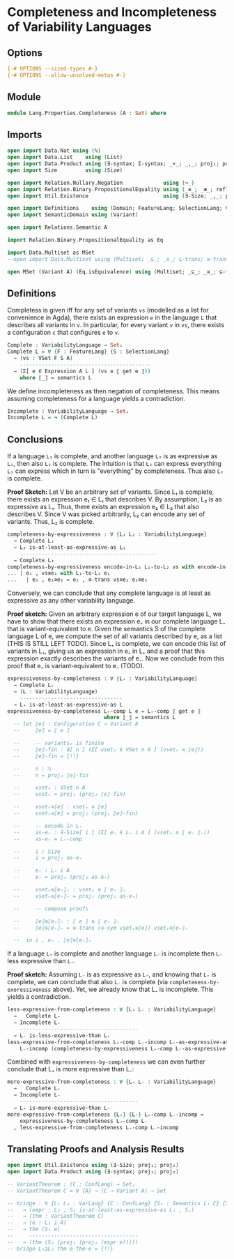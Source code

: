 # Completeness and Incompleteness of Variability Languages

## Options

```agda
{-# OPTIONS --sized-types #-}
{-# OPTIONS --allow-unsolved-metas #-}
```

## Module

```agda
module Lang.Properties.Completeness (A : Set) where
```

## Imports

```agda
open import Data.Nat using (ℕ)
open import Data.List    using (List)
open import Data.Product using (∃-syntax; Σ-syntax; _×_; _,_; proj₁; proj₂)
open import Size         using (Size)

open import Relation.Nullary.Negation             using (¬_)
open import Relation.Binary.PropositionalEquality using (_≡_; _≢_; refl; trans; sym)
open import Util.Existence                        using (∃-Size; _,_; proj₁; proj₂)

open import Definitions    using (Domain; FeatureLang; SelectionLang; VarLang; VSet; Semantics; VariabilityLanguage; Expression; semantics; get; fromExpression)
open import SemanticDomain using (Variant)

open import Relations.Semantic A

import Relation.Binary.PropositionalEquality as Eq

import Data.Multiset as MSet
--open import Data.Multiset using (Multiset; _⊆_; _≅_; ⊆-trans; ≅-trans; ≅-sym)

open MSet (Variant A) (Eq.isEquivalence) using (Multiset; _⊆_; _≅_; ⊆-trans; ≅-trans; ≅-sym)
```

## Definitions

Completess is given iff for any set of variants `vs` (modelled as a list for convenience in Agda), there exists an expression `e` in the language `L` that describes all variants in `v`.
In particular, for every variant `v` in `vs`, there exists a configuration `c` that configures `e` to `v`.
```agda
Complete : VariabilityLanguage → Set₁
Complete L = ∀ {F : FeatureLang} {S : SelectionLang}
  → (vs : VSet F S A)
    ------------------------------------------
  → (Σ[ e ∈ Expression A L ] (vs ≅ ⟦ get e ⟧))
    where ⟦_⟧ = semantics L
```

We define incompleteness as then negation of completeness.
This means assuming completeness for a language yields a contradiction.
```agda
Incomplete : VariabilityLanguage → Set₁
Incomplete L = ¬ (Complete L)
```

## Conclusions

If a language `L₁` is complete, and another language `L₂` is as expressive as `L₁`, then also `L₂` is complete.
The intuition is that `L₂` can express everything `L₁` can express which in turn is "everything" by completeness.
Thus also `L₂` is complete.

**Proof Sketch:**
Let V be an arbitrary set of variants.
Since L₁ is complete, there exists an expression e₁ ∈ L₁ that describes V.
By assumption, L₂ is as expressive as L₁.
Thus, there exists an expression e₂ ∈ L₂ that also describes V.
Since V was picked arbitrarily, L₂ can encode any set of variants.
Thus, L₂ is complete.
```agda
completeness-by-expressiveness : ∀ {L₁ L₂ : VariabilityLanguage}
  → Complete L₁
  → L₂ is-at-least-as-expressive-as L₁
    --------------------------------------------
  → Complete L₂
completeness-by-expressiveness encode-in-L₁ L₁-to-L₂ vs with encode-in-L₁ vs
... | e₁ , vs≅e₁ with L₁-to-L₂ e₁
...   | e₂ , e₁≅e₂ = e₂ , ≅-trans vs≅e₁ e₁≅e₂
```

Conversely, we can conclude that any complete language is at least as expressive as any other variability language.

**Proof sketch:**
Given an arbitrary expression e of our target language L, we have to show that there exists an expression e₊ in our complete language L₊ that is variant-equivalent to e.
Given the semantics S of the complete language L of e, we compute the set of all variants described by e, as a list (THIS IS STILL LEFT TODO).
Since L₊ is complete, we can encode this list of variants in L₊, giving us an expression in e₊ in L₊ and a proof that this expression exactly describes the variants of e₋.
Now we conclude from this proof that e₊ is variant-equivalent to e₋ (TODO).
```agda
expressiveness-by-completeness : ∀ {L₊ : VariabilityLanguage}
  → Complete L₊
  → (L : VariabilityLanguage)
    ---------------------------------
  → L₊ is-at-least-as-expressive-as L
expressiveness-by-completeness L₊-comp L e = L₊-comp ⟦ get e ⟧
                               where ⟦_⟧ = semantics L 
  -- let ⟦e⟧ : Configuration C → Variant A
  --     ⟦e⟧ = ⟦ e ⟧

  --     -- variantsₑ is finite
  --     ⟦e⟧-fin : ∃[ n ] (Σ[ vsetₑ ∈ VSet n A ] (vsetₑ ≅ ⟦e⟧))
  --     ⟦e⟧-fin = {!!}

  --     n : ℕ
  --     n = proj₁ ⟦e⟧-fin

  --     vsetₑ : VSet n A
  --     vsetₑ = proj₁ (proj₂ ⟦e⟧-fin)

  --     vsetₑ≅⟦e⟧ : vsetₑ ≅ ⟦e⟧
  --     vsetₑ≅⟦e⟧ = proj₂ (proj₂ ⟦e⟧-fin)

  --     -- encode in L₊
  --     as-e₊ : ∃-Size[ i ] (Σ[ e₊ ∈ L₊ i A ] (vsetₑ ≅ ⟦ e₊ ⟧₊))
  --     as-e₊ = L₊-comp 

  --     i : Size
  --     i = proj₁ as-e₊

  --     e₊ : L₊ i A
  --     e₊ = proj₁ (proj₂ as-e₊)

  --     vsetₑ≅⟦e₊⟧₊ : vsetₑ ≅ ⟦ e₊ ⟧₊
  --     vsetₑ≅⟦e₊⟧₊ = proj₂ (proj₂ as-e₊)

  --     -- compose proofs

  --     ⟦e⟧≅⟦e₊⟧₊ : ⟦ e ⟧ ≅ ⟦ e₊ ⟧₊
  --     ⟦e⟧≅⟦e₊⟧₊ = ≅-trans (≅-sym vsetₑ≅⟦e⟧) vsetₑ≅⟦e₊⟧₊

  --  in i , e₊ , ⟦e⟧≅⟦e₊⟧₊
```

If a language `L₊` is complete and another language `L₋` is incomplete then `L₋` less expressive than `L₊`.

**Proof sketch:**
Assuming `L₋` is as expressive as `L₊`, and knowing that `L₊` is complete, we can conclude that also `L₋` is complete (via `completeness-by-exoressiveness` above).
Yet, we already know that L₋ is incomplete.
This yields a contradiction.
```agda
less-expressive-from-completeness : ∀ {L₊ L₋ : VariabilityLanguage}
  →   Complete L₊
  → Incomplete L₋
    --------------------------------------
  → L₋ is-less-expressive-than L₊
less-expressive-from-completeness L₊-comp L₋-incomp L₋-as-expressive-as-L₊ =
    L₋-incomp (completeness-by-expressiveness L₊-comp L₋-as-expressive-as-L₊)
```

Combined with `expressiveness-by-completeness` we can even further conclude that L₊ is more expressive than L₋:
```agda
more-expressive-from-completeness : ∀ {L₊ L₋ : VariabilityLanguage}
  →   Complete L₊
  → Incomplete L₋
    --------------------------------------
  → L₊ is-more-expressive-than L₋
more-expressive-from-completeness {L₊} {L₋} L₊-comp L₋-incomp =
    expressiveness-by-completeness L₊-comp L₋
  , less-expressive-from-completeness L₊-comp L₋-incomp
```

## Translating Proofs and Analysis Results

```agda
open import Util.Existence using (∃-Size; proj₁; proj₂)
open import Data.Product using (∃-syntax; proj₁; proj₂)

-- VariantTheorem : (C : ConfLang) → Set₁
-- VariantTheorem C = ∀ {A} → (C → Variant A) → Set

-- bridge : ∀ {L₁ L₂ : VarLang} {C : ConfLang} {S₁ : Semantics L₁ C} {S₂ : Semantics L₂ C} {i} {A}
--   → (expr : L₂ , S₂ is-at-least-as-expressive-as L₁ , S₁)
--   → (thm : VariantTheorem C)
--   → (e : L₁ i A)
--   → thm (S₁ e)
--     -----------------------------------
--   → (thm (S₂ (proj₁ (proj₂ (expr e)))))
-- bridge L₂⊇L₁ thm e thm-e = {!!}
```
